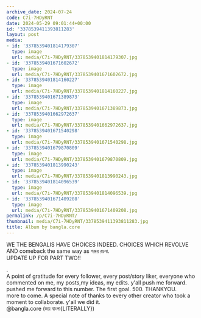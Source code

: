 ```yaml
---
archive_date: 2024-07-24
code: C7i-7HDyRNT
date: 2024-05-29 09:01:44+00:00
id: '3378539411393811283'
layout: post
media:
- id: '3378539401814179307'
  type: image
  url: media/C7i-7HDyRNT/3378539401814179307.jpg
- id: '3378539401671602672'
  type: image
  url: media/C7i-7HDyRNT/3378539401671602672.jpg
- id: '3378539401814160227'
  type: image
  url: media/C7i-7HDyRNT/3378539401814160227.jpg
- id: '3378539401671389873'
  type: image
  url: media/C7i-7HDyRNT/3378539401671389873.jpg
- id: '3378539401662972637'
  type: image
  url: media/C7i-7HDyRNT/3378539401662972637.jpg
- id: '3378539401671540298'
  type: image
  url: media/C7i-7HDyRNT/3378539401671540298.jpg
- id: '3378539401679870809'
  type: image
  url: media/C7i-7HDyRNT/3378539401679870809.jpg
- id: '3378539401813990243'
  type: image
  url: media/C7i-7HDyRNT/3378539401813990243.jpg
- id: '3378539401814096539'
  type: image
  url: media/C7i-7HDyRNT/3378539401814096539.jpg
- id: '3378539401671409208'
  type: image
  url: media/C7i-7HDyRNT/3378539401671409208.jpg
permalink: /p/C7i-7HDyRNT/
thumbnail: media/C7i-7HDyRNT/3378539411393811283.jpg
title: Album by bangla.core
---
```


WE THE BENGALIS HAVE CHOICES INDEED. CHOICES WHICH REVOLVE AND comeback the same way as গরুর রচনা.  
UPDATE UP FOR PART TWO‼️  
  
.  
A point of gratitude for every follower, every post/story liker, everyone who commented on me, my posts,my ideas, my edits. y'all push me forward. pushed me forward to this number. The first goal. 500. THANKYOU.  
more to come. A special note of thanks to every other creator who took a moment to collaborate. y'all we did it.  
@bangla.core (জয় বাংলা{LITERALLY})